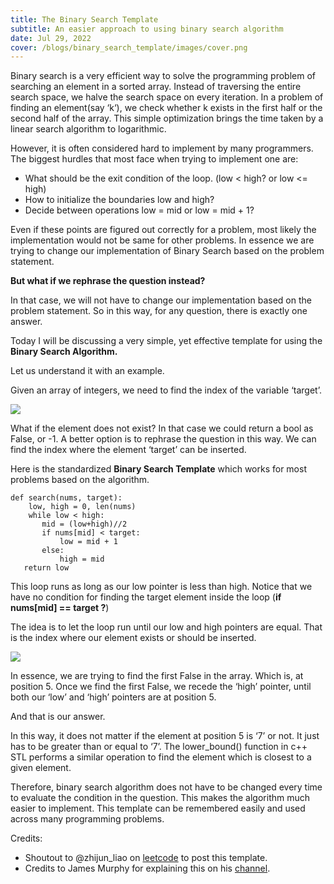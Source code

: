 ```yaml
---
title: The Binary Search Template
subtitle: An easier approach to using binary search algorithm
date: Jul 29, 2022
cover: /blogs/binary_search_template/images/cover.png
---
```


Binary search is a very efficient way to solve the programming problem of searching an element in a sorted array. Instead of traversing the entire search space, we halve the search space on every iteration. In a problem of finding an element(say ‘k‘), we check whether k exists in the first half or the second half of the array. This simple optimization brings the time taken by a linear search algorithm to logarithmic.

However, it is often considered hard to implement by many programmers. The biggest hurdles that most face when trying to implement one are:

- What should be the exit condition of the loop. (low < high? or low <= high)
- How to initialize the boundaries low and high?
- Decide between operations low = mid or low = mid + 1?

Even if these points are figured out correctly for a problem, most likely the implementation would not be same for other problems. In essence we are trying to change our implementation of Binary Search based on the problem statement.

**But what if we rephrase the question instead?**

In that case, we will not have to change our implementation based on the problem statement. So in this way, for any question, there is exactly one answer.

Today I will be discussing a very simple, yet effective template for using the **Binary Search Algorithm.**

Let us understand it with an example.

Given an array of integers, we need to find the index of the variable ‘target’.

<img src="https://miro.medium.com/v2/resize:fit:924/format:webp/0*rqmMfG3c1Vr42rLr.png" />

What if the element does not exist? In that case we could return a bool as False, or -1. A better option is to rephrase the question in this way. We can find the index where the element ‘target’ can be inserted.

Here is the standardized **Binary Search Template** which works for most problems based on the algorithm.

```
def search(nums, target):
    low, high = 0, len(nums)
    while low < high:
       mid = (low+high)//2
       if nums[mid] < target:
           low = mid + 1
       else:
           high = mid
   return low
```

This loop runs as long as our low pointer is less than high. Notice that we have no condition for finding the target element inside the loop (**if nums[mid] == target ?**)

The idea is to let the loop run until our low and high pointers are equal. That is the index where our element exists or should be inserted.

<img src="https://miro.medium.com/v2/resize:fit:1146/format:webp/0*sWUM6CsN3G9dewpp.png" />

In essence, we are trying to find the first False in the array. Which is, at position 5. Once we find the first False, we recede the ‘high’ pointer, until both our ‘low’ and ‘high’ pointers are at position 5.

And that is our answer.

In this way, it does not matter if the element at position 5 is ‘7’ or not. It just has to be greater than or equal to ‘7’. The lower_bound() function in c++ STL performs a similar operation to find the element which is closest to a given element.

Therefore, binary search algorithm does not have to be changed every time to evaluate the condition in the question. This makes the algorithm much easier to implement. This template can be remembered easily and used across many programming problems.

Credits:

- Shoutout to @zhijun_liao on [leetcode](https://leetcode.com/problems/first-bad-version/discuss/769685/Python-Clear-explanation-Powerful-Ultimate-Binary-Search-Template.-Solved-many-problems.) to post this template.
- Credits to James Murphy for explaining this on his [channel](https://www.youtube.com/watch?v=tgVSkMA8joQ).